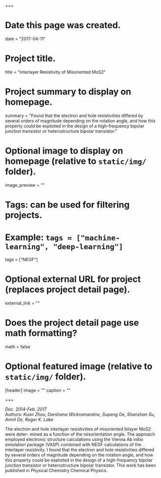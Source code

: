 +++
# Date this page was created.
date = "2017-04-11"

# Project title.
title = "Interlayer Resistivity of Misoriented MoS2"

# Project summary to display on homepage.
summary = "Found that the electron and hole resistivities differed by several orders of magnitude depending on the rotation angle, and how this property could be exploited in the design of a high-frequency bipolar junction transistor or heterostructure bipolar transistor."

# Optional image to display on homepage (relative to `static/img/` folder).
image_preview = ""

# Tags: can be used for filtering projects.
# Example: `tags = ["machine-learning", "deep-learning"]`
tags = ["NEGF"]

# Optional external URL for project (replaces project detail page).
external_link = ""

# Does the project detail page use math formatting?
math = false

# Optional featured image (relative to `static/img/` folder).
[header]
image = ""
caption = ""

+++

*Dec. 2014-Feb. 2017*  <br />
*Authors: Kuan Zhou, Darshana Wickramaratne, Supeng Ge, Shanshan Su, Amrit De, Roger K. Lake*<br />

The electron and hole interlayer resistivities of misoriented bilayer MoS2 were deter- mined as a function of the misorientation angle. The approach employed electronic structure calculations using the Vienna Ab initio simulation package (VASP) combined with NEGF calculations of the interlayer resistivity. I found that the electron and hole resistivities differed by several orders of magnitude depending on the rotation angle, and how this property could be exploited in the design of a high-frequency bipolar junction transistor or heterostructure bipolar transistor. This work has been published in Physical Chemistry Chemical Physics.<br />
